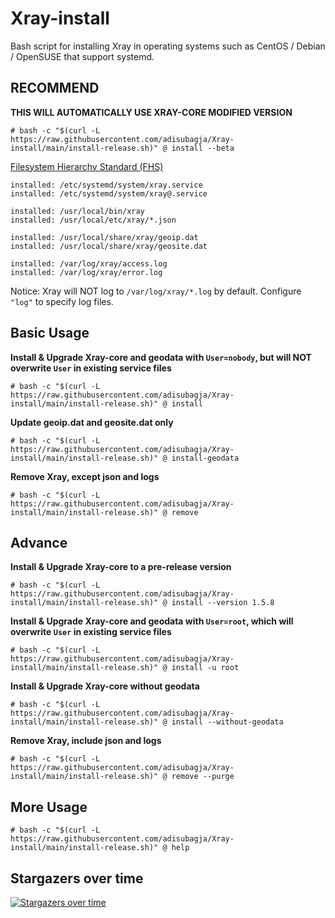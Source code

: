 # Xray-install

Bash script for installing Xray in operating systems such as CentOS / Debian / OpenSUSE that support systemd.

## RECOMMEND

**THIS WILL AUTOMATICALLY USE XRAY-CORE MODIFIED VERSION**

```
# bash -c "$(curl -L https://raw.githubusercontent.com/adisubagja/Xray-install/main/install-release.sh)" @ install --beta
```

[Filesystem Hierarchy Standard (FHS)](https://en.wikipedia.org/wiki/Filesystem_Hierarchy_Standard)

```
installed: /etc/systemd/system/xray.service
installed: /etc/systemd/system/xray@.service

installed: /usr/local/bin/xray
installed: /usr/local/etc/xray/*.json

installed: /usr/local/share/xray/geoip.dat
installed: /usr/local/share/xray/geosite.dat

installed: /var/log/xray/access.log
installed: /var/log/xray/error.log
```

Notice: Xray will NOT log to `/var/log/xray/*.log` by default. Configure `"log"` to specify log files.

## Basic Usage

**Install & Upgrade Xray-core and geodata with `User=nobody`, but will NOT overwrite `User` in existing service files**

```
# bash -c "$(curl -L https://raw.githubusercontent.com/adisubagja/Xray-install/main/install-release.sh)" @ install
```

**Update geoip.dat and geosite.dat only**

```
# bash -c "$(curl -L https://raw.githubusercontent.com/adisubagja/Xray-install/main/install-release.sh)" @ install-geodata
```

**Remove Xray, except json and logs**

```
# bash -c "$(curl -L https://raw.githubusercontent.com/adisubagja/Xray-install/main/install-release.sh)" @ remove
```

## Advance

**Install & Upgrade Xray-core to a pre-release version**

```
# bash -c "$(curl -L https://raw.githubusercontent.com/adisubagja/Xray-install/main/install-release.sh)" @ install --version 1.5.8
```

**Install & Upgrade Xray-core and geodata with `User=root`, which will overwrite `User` in existing service files**

```
# bash -c "$(curl -L https://raw.githubusercontent.com/adisubagja/Xray-install/main/install-release.sh)" @ install -u root
```

**Install & Upgrade Xray-core without geodata**

```
# bash -c "$(curl -L https://raw.githubusercontent.com/adisubagja/Xray-install/main/install-release.sh)" @ install --without-geodata
```

**Remove Xray, include json and logs**

```
# bash -c "$(curl -L https://raw.githubusercontent.com/adisubagja/Xray-install/main/install-release.sh)" @ remove --purge
```

## More Usage

```
# bash -c "$(curl -L https://raw.githubusercontent.com/adisubagja/Xray-install/main/install-release.sh)" @ help
```

## Stargazers over time

[![Stargazers over time](https://starchart.cc/adisubagja/Xray-install.svg)](https://starchart.cc/adisubagja/Xray-install)
